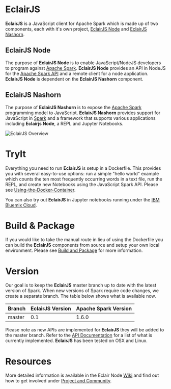EclairJS
===================
**EclairJS** is a JavaScript client for Apache Spark which is made up of two components, each with it's own project, [EclairJS Node](https://github.com/EclairJS/eclairjs-node) and [EclairJS Nashorn](https://github.com/EclairJS/eclairjs-nashorn/).

## EclairJS Node
The purpose of **EclairJS Node** is to enable JavaScript/NodeJS developers to program against [Apache Spark](http://spark.apache.org/).  **EclairJS Node** provides an API in NodeJS for the [Apache Spark API](http://spark.apache.org/docs/latest/api/java/index.html) and a remote client for a node application.  **EclairJS Node** is dependent on the **EclairJS Nashorn** component.

## EclairJS Nashorn
The purpose of **EclairJS Nashorn** is to expose the [Apache Spark](http://spark.apache.org/) programming model to JavaScript.  **EclairJS Nashorn** provides support for JavaScript in [Spark](http://spark.apache.org/) and a framework that supports various applications including **Eclairjs Node**, a REPL and Jupyter Notebooks. 

![EclairJS Overview](https://github.com/EclairJS/eclairjs-node/blob/master/images/overviewEclairJS.png)

TryIt
===================
Everything you need to run **EclairJS** is setup in a Dockerfile. This provides you with several easy-to-use options: run a simple "hello world" example which counts the ten most frequently occurring words in a text file, run the REPL, and create new Notebooks using the JavaScript Spark API.  Please see [Using-the-Docker-Container](https://github.com/EclairJS/eclairjs-node/wikis/Using-the-Docker-Container).

You can also try out **EclairJS** in Jupyter notebooks running under the [IBM Bluemix Cloud](https://github.com/EclairJS/eclairjs-node/wikis/EclairJS-with-IBM-Bluemix). 

Build & Package
===================
If you would like to take the manual route in lieu of using the Dockerfile you can build the **EclairJS** components from source and setup your own local environment.  Please see [Build and Package](https://github.com/EclairJS/eclairjs-node/wikis/Build-and-Package) for more information.

Version
===================
Our goal is to keep the **EclairJS** master branch up to date with the latest version of Spark. When new versions of Spark require code changes, we create a separate branch. The table below shows what is available now.

| Branch | EclairJS Version | Apache Spark Version |
| -------- | -------- | -------- |
| master   | 0.1   | 1.6.0 |

Please note as new APIs are implemented for **EclairJS** they will be added to the master branch.  Refer to the [API Documentation](https://github.com/EclairJS/eclairjs-node/wikis/API-Documentation) for a list of what is currently implemented.  **EclairJS** has been tested on OSX and Linux.

Resources
===================
More detailed information is available in the Eclair Node [Wiki](https://github.com/EclairJS/eclairjs-node/wikis/home) and find out how to get involved under [Project and Community](https://github.com/EclairJS/eclairjs-node/wikis/Project-and-Community).
